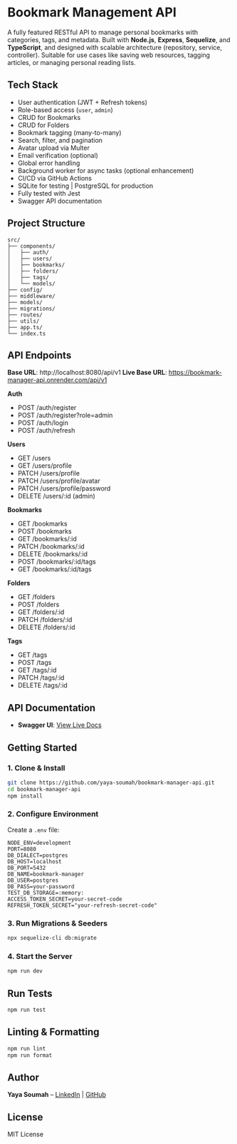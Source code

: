 # Bookmark Management API

A fully featured RESTful API to manage personal bookmarks with categories, tags, and metadata. Built with **Node.js**, **Express**, **Sequelize**, and **TypeScript**, and designed with scalable architecture (repository, service, controller). Suitable for use cases like saving web resources, tagging articles, or managing personal reading lists.

## Tech Stack

- User authentication (JWT + Refresh tokens)
- Role-based access (`user`, `admin`)
- CRUD for Bookmarks
- CRUD for Folders
- Bookmark tagging (many-to-many)
- Search, filter, and pagination
- Avatar upload via Multer
- Email verification (optional)
- Global error handling
- Background worker for async tasks (optional enhancement)
- CI/CD via GitHub Actions
- SQLite for testing | PostgreSQL for production
- Fully tested with Jest
- Swagger API documentation

## Project Structure

```
src/
├── components/
│   ├── auth/
│   ├── users/
│   ├── bookmarks/
│   ├── folders/
│   ├── tags/
│   └── models/
├── config/
├── middleware/
├── models/
├── migrations/
├── routes/
├── utils/
├── app.ts/
└── index.ts
```

## API Endpoints

**Base URL**: http://localhost:8080/api/v1
**Live Base URL**: https://bookmark-manager-api.onrender.com/api/v1

**Auth**

- POST /auth/register
- POST /auth/register?role=admin
- POST /auth/login
- POST /auth/refresh

**Users**

- GET /users
- GET /users/profile
- PATCH /users/profile
- PATCH /users/profile/avatar
- PATCH /users/profile/password
- DELETE /users/:id (admin)

**Bookmarks**

- GET /bookmarks
- POST /bookmarks
- GET /bookmarks/:id
- PATCH /bookmarks/:id
- DELETE /bookmarks/:id
- POST /bookmarks/:id/tags
- GET /bookmarks/:id/tags

**Folders**

- GET /folders
- POST /folders
- GET /folders/:id
- PATCH /folders/:id
- DELETE /folders/:id

**Tags**

- GET /tags
- POST /tags
- GET /tags/:id
- PATCH /tags/:id
- DELETE /tags/:id

## API Documentation

- **Swagger UI**: [View Live Docs](https://bookmark-manager-api.onrender.com/docs)

## Getting Started

### 1. Clone & Install

```bash
git clone https://github.com/yaya-soumah/bookmark-manager-api.git
cd bookmark-manager-api
npm install
```

### 2. Configure Environment

Create a `.env` file:

```env
NODE_ENV=development
PORT=8080
DB_DIALECT=postgres
DB_HOST=localhost
DB_PORT=5432
DB_NAME=bookmark-manager
DB_USER=postgres
DB_PASS=your-password
TEST_DB_STORAGE=:memory:
ACCESS_TOKEN_SECRET=your-secret-code
REFRESH_TOKEN_SECRET="your-refresh-secret-code"
```

### 3. Run Migrations & Seeders

```bash
npx sequelize-cli db:migrate
```

### 4. Start the Server

```bash
npm run dev
```

## Run Tests

```bash
npm run test
```

## Linting & Formatting

```bash
npm run lint
npm run format
```

## Author

**Yaya Soumah** – [LinkedIn](https:www.linkedin.com/in/yaya-soumah-11b75b1b9) | [GitHub](https://github.com/yaya-soumah)

## License

MIT License

